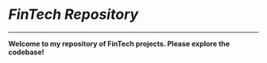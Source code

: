 # *FinTech Repository*

---

**Welcome to my repository of FinTech projects. Please explore the codebase!**